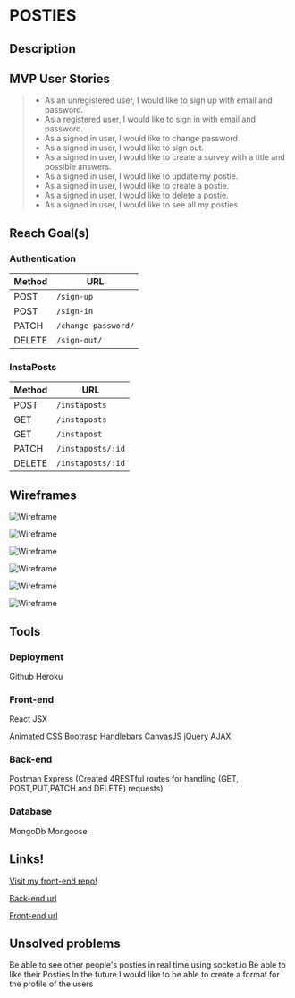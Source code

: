 # POSTIES

## Description



## MVP User Stories

> - As an unregistered user, I would like to sign up with email and password.
> - As a registered user, I would like to sign in with email and password.
> - As a signed in user, I would like to change password.
> - As a signed in user, I would like to sign out.
> - As a signed in user, I would like to create a survey with a title and possible answers.
> - As a signed in user, I would like to update my postie.
> - As a signed in user, I would like to create a postie.
> - As a signed in user, I would like to delete a postie.
> - As a signed in user, I would like to see all my posties

## Reach Goal(s)


### Authentication

| Method | URL
|--------|------------------------
| POST   | `/sign-up`
| POST   | `/sign-in`
| PATCH  | `/change-password/`
| DELETE | `/sign-out/`

### InstaPosts

| Method   | URL
|--------|------------------------
| POST   | `/instaposts`
| GET    | `/instaposts`
| GET    | `/instapost`
| PATCH  | `/instaposts/:id`
| DELETE | `/instaposts/:id`

## Wireframes
![Wireframe](https://i.imgur.com/6GJLI99.png)

![Wireframe](https://i.imgur.com/uoD9G9K.png)

![Wireframe](https://i.imgur.com/VUqbzX3.png)

![Wireframe](https://i.imgur.com/Nb9PLRR.png)

![Wireframe](https://i.imgur.com/PcNw9ew.png)

![Wireframe](https://i.imgur.com/7gzVFcu.png)
## Tools

### Deployment

Github
Heroku

### Front-end
React
JSX

Animated CSS
Bootrasp
Handlebars
CanvasJS
jQuery
AJAX

### Back-end
Postman
Express (Created 4RESTful routes for handling (GET, POST,PUT,PATCH and DELETE) requests)

### Database
MongoDb
Mongoose

## Links!

[Visit my front-end repo!](https://github.com/MichelleRahman21/capstone-frontend-michelle)

[Back-end url](https://blooming-bayou-14570.herokuapp.com/)

[Front-end url]()
## Unsolved problems
Be able to see other people's posties in real time using socket.io
Be able to like their Posties
In the future I would like to be able to create a format for the profile of the users
